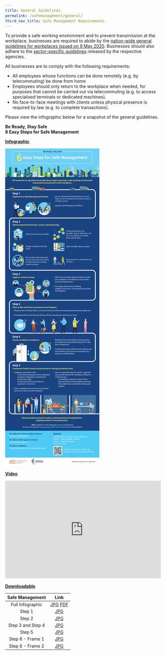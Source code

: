 ```yaml
---
title: General Guidelines
permalink: /safemanagement/general/
third_nav_title: Safe Management Requirements
---
```


To provide a safe working environment and to prevent transmission at the workplace, businesses are required to abide by the <a href="https://www.mom.gov.sg/covid-19/requirements-for-safe-management-measures">nation-wide general guidelines for workplaces issued on 9 May 2020</a>. Businesses should also adhere to the <a href="https://go.gov.sg/safemanagementsector">sector-specific guidelines</a> released by the respective agencies.

All businesses are to comply with the following requirements: 
- All employees whose functions can be done remotely (e.g. by telecommuting) be done from home 
- Employees should only return to the workplace when needed, for purposes that cannot be carried out via telecommuting (e.g. to access specialised terminals or dedicated machines).
- No face-to-face meetings with clients unless physical presence is required by law (e.g. to complete transactions).

Please view the infographic below for a snapshot of the general guidelines.


**Be Ready, Stay Safe**<br>
**6 Easy Steps for Safe Management**

**<ins>Infographic</ins>**

[![Safe Management Practices](/images/safemanagement.jpg)](/safemanagement/general/)

**<ins>Video</ins>**

<iframe width="100%" height="315" src="https://www.youtube.com/embed/ajV1jR6Exv0" frameborder="0" allow="accelerometer; autoplay; encrypted-media; gyroscope; picture-in-picture" allowfullscreen></iframe>

**<ins>Downloadable</ins>**

|  Safe Management  |                                                                     Link                                                                      |
| :---------------: | :-------------------------------------------------------------------------------------------------------------------------------------------: |
| Full Infographic  | <a href="https://go.gov.sg/fullinfographicpic" target="_blank">JPG</a> <a href="https://go.gov.sg/fullinfographicpdf" target="_blank">PDF</a> |
|      Step 1       |                                         <a href="https://go.gov.sg/safestep1" target="_blank">JPG</a>                                         |
|      Step 2       |                                         <a href="https://go.gov.sg/safestep2" target="_blank">JPG</a>                                         |
| Step 3 and Step 4 |                                         <a href="https://go.gov.sg/safestep3" target="_blank">JPG</a>                                         |
|      Step 5       |                                         <a href="https://go.gov.sg/safestep4" target="_blank">JPG</a>                                         |
| Step 6 - Frame 1  |                                         <a href="https://go.gov.sg/safestep5" target="_blank">JPG</a>                                         |
| Step 6 - Frame 2  |                                         <a href="https://go.gov.sg/safestep6" target="_blank">JPG</a>                                         |

